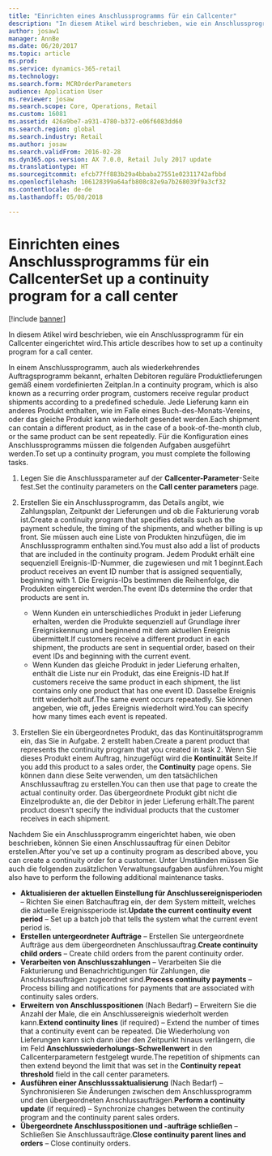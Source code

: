 ```yaml
---
title: "Einrichten eines Anschlussprogramms für ein Callcenter"
description: "In diesem Atikel wird beschrieben, wie ein Anschlussprogramm für ein Callcenter eingerichtet wird."
author: josaw1
manager: AnnBe
ms.date: 06/20/2017
ms.topic: article
ms.prod: 
ms.service: dynamics-365-retail
ms.technology: 
ms.search.form: MCROrderParameters
audience: Application User
ms.reviewer: josaw
ms.search.scope: Core, Operations, Retail
ms.custom: 16081
ms.assetid: 426a9be7-a931-4780-b372-e06f6083dd60
ms.search.region: global
ms.search.industry: Retail
ms.author: josaw
ms.search.validFrom: 2016-02-28
ms.dyn365.ops.version: AX 7.0.0, Retail July 2017 update
ms.translationtype: HT
ms.sourcegitcommit: efcb77ff883b29a4bbaba27551e02311742afbbd
ms.openlocfilehash: 106128399a64afb808c82e9a7b268039f9a3cf32
ms.contentlocale: de-de
ms.lasthandoff: 05/08/2018

---
```


# <a name="set-up-a-continuity-program-for-a-call-center"></a><span data-ttu-id="14fb9-103">Einrichten eines Anschlussprogramms für ein Callcenter</span><span class="sxs-lookup"><span data-stu-id="14fb9-103">Set up a continuity program for a call center</span></span>

[!include [banner](includes/banner.md)]

<span data-ttu-id="14fb9-104">In diesem Atikel wird beschrieben, wie ein Anschlussprogramm für ein Callcenter eingerichtet wird.</span><span class="sxs-lookup"><span data-stu-id="14fb9-104">This article describes how to set up a continuity program for a call center.</span></span>

<span data-ttu-id="14fb9-105">In einem Anschlussprogramm, auch als wiederkehrendes Auftragsprogramm bekannt, erhalten Debitoren reguläre Produktlieferungen gemäß einem vordefinierten Zeitplan.</span><span class="sxs-lookup"><span data-stu-id="14fb9-105">In a continuity program, which is also known as a recurring order program, customers receive regular product shipments according to a predefined schedule.</span></span> <span data-ttu-id="14fb9-106">Jede Lieferung kann ein anderes Produkt enthalten, wie im Falle eines Buch-des-Monats-Vereins, oder das gleiche Produkt kann wiederholt gesendet werden.</span><span class="sxs-lookup"><span data-stu-id="14fb9-106">Each shipment can contain a different product, as in the case of a book-of-the-month club, or the same product can be sent repeatedly.</span></span> <span data-ttu-id="14fb9-107">Für die Konfiguration eines Anschlussprogramms müssen die folgenden Aufgaben ausgeführt werden.</span><span class="sxs-lookup"><span data-stu-id="14fb9-107">To set up a continuity program, you must complete the following tasks.</span></span>

1.  <span data-ttu-id="14fb9-108">Legen Sie die Anschlussparameter auf der **Callcenter-Parameter**-Seite fest.</span><span class="sxs-lookup"><span data-stu-id="14fb9-108">Set the continuity parameters on the **Call center parameters** page.</span></span>
2.  <span data-ttu-id="14fb9-109">Erstellen Sie ein Anschlussprogramm, das Details angibt, wie Zahlungsplan, Zeitpunkt der Lieferungen und ob die Fakturierung vorab ist.</span><span class="sxs-lookup"><span data-stu-id="14fb9-109">Create a continuity program that specifies details such as the payment schedule, the timing of the shipments, and whether billing is up front.</span></span> <span data-ttu-id="14fb9-110">Sie müssen auch eine Liste von Produkten hinzufügen, die im Anschlussprogramm enthalten sind.</span><span class="sxs-lookup"><span data-stu-id="14fb9-110">You must also add a list of products that are included in the continuity program.</span></span> <span data-ttu-id="14fb9-111">Jedem Produkt erhält eine sequenziell Ereignis-ID-Nummer, die zugewiesen und mit 1 beginnt.</span><span class="sxs-lookup"><span data-stu-id="14fb9-111">Each product receives an event ID number that is assigned sequentially, beginning with 1.</span></span> <span data-ttu-id="14fb9-112">Die Ereignis-IDs bestimmen die Reihenfolge, die Produkten eingereicht werden.</span><span class="sxs-lookup"><span data-stu-id="14fb9-112">The event IDs determine the order that products are sent in.</span></span>
    -   <span data-ttu-id="14fb9-113">Wenn Kunden ein unterschiedliches Produkt in jeder Lieferung erhalten, werden die Produkte sequenziell auf Grundlage ihrer Ereigniskennung und beginnend mit dem aktuellen Ereignis übermittelt.</span><span class="sxs-lookup"><span data-stu-id="14fb9-113">If customers receive a different product in each shipment, the products are sent in sequential order, based on their event IDs and beginning with the current event.</span></span>
    -   <span data-ttu-id="14fb9-114">Wenn Kunden das gleiche Produkt in jeder Lieferung erhalten, enthält die Liste nur ein Produkt, das eine Ereignis-ID hat.</span><span class="sxs-lookup"><span data-stu-id="14fb9-114">If customers receive the same product in each shipment, the list contains only one product that has one event ID.</span></span> <span data-ttu-id="14fb9-115">Dasselbe Ereignis tritt wiederholt auf.</span><span class="sxs-lookup"><span data-stu-id="14fb9-115">The same event occurs repeatedly.</span></span> <span data-ttu-id="14fb9-116">Sie können angeben, wie oft, jedes Ereignis wiederholt wird.</span><span class="sxs-lookup"><span data-stu-id="14fb9-116">You can specify how many times each event is repeated.</span></span>

3.  <span data-ttu-id="14fb9-117">Erstellen Sie ein übergeordnetes Produkt, das das Kontinuitätsprogramm ein, das Sie in Aufgabe. 2 erstellt haben.</span><span class="sxs-lookup"><span data-stu-id="14fb9-117">Create a parent product that represents the continuity program that you created in task 2.</span></span> <span data-ttu-id="14fb9-118">Wenn Sie dieses Produkt einem Auftrag, hinzugefügt wird die **Kontinuität** Seite.</span><span class="sxs-lookup"><span data-stu-id="14fb9-118">If you add this product to a sales order, the **Continuity** page opens.</span></span> <span data-ttu-id="14fb9-119">Sie können dann diese Seite verwenden, um den tatsächlichen Anschlussauftrag zu erstellen.</span><span class="sxs-lookup"><span data-stu-id="14fb9-119">You can then use that page to create the actual continuity order.</span></span> <span data-ttu-id="14fb9-120">Das übergeordnete Produkt gibt nicht die Einzelprodukte an, die der Debitor in jeder Lieferung erhält.</span><span class="sxs-lookup"><span data-stu-id="14fb9-120">The parent product doesn't specify the individual products that the customer receives in each shipment.</span></span>

<span data-ttu-id="14fb9-121">Nachdem Sie ein Anschlussprogramm eingerichtet haben, wie oben beschrieben, können Sie einen Anschlussauftrag für einen Debitor erstellen.</span><span class="sxs-lookup"><span data-stu-id="14fb9-121">After you've set up a continuity program as described above, you can create a continuity order for a customer.</span></span> <span data-ttu-id="14fb9-122">Unter Umständen müssen Sie auch die folgenden zusätzlichen Verwaltungsaufgaben ausführen.</span><span class="sxs-lookup"><span data-stu-id="14fb9-122">You might also have to perform the following additional maintenance tasks.</span></span>

-   <span data-ttu-id="14fb9-123">**Aktualisieren der aktuellen Einstellung für Anschlussereignisperioden** – Richten Sie einen Batchauftrag ein, der dem System mitteilt, welches die aktuelle Ereignissperiode ist.</span><span class="sxs-lookup"><span data-stu-id="14fb9-123">**Update the current continuity event period** – Set up a batch job that tells the system what the current event period is.</span></span>
-   <span data-ttu-id="14fb9-124">**Erstellen untergeordneter Aufträge** – Erstellen Sie untergeordnete Aufträge aus dem übergeordneten Anschlussauftrag.</span><span class="sxs-lookup"><span data-stu-id="14fb9-124">**Create continuity child orders** – Create child orders from the parent continuity order.</span></span>
-   <span data-ttu-id="14fb9-125">**Verarbeiten von Anschlusszahlungen** – Verarbeiten Sie die Fakturierung und Benachrichtigungen für Zahlungen, die Anschlussaufträgen zugeordnet sind.</span><span class="sxs-lookup"><span data-stu-id="14fb9-125">**Process continuity payments** – Process billing and notifications for payments that are associated with continuity sales orders.</span></span>
-   <span data-ttu-id="14fb9-126">**Erweitern von Anschlusspositionen** (Nach Bedarf) – Erweitern Sie die Anzahl der Male, die ein Anschlussereignis wiederholt werden kann.</span><span class="sxs-lookup"><span data-stu-id="14fb9-126">**Extend continuity lines** (if required) – Extend the number of times that a continuity event can be repeated.</span></span> <span data-ttu-id="14fb9-127">Die Wiederholung von Lieferungen kann sich dann über den Zeitpunkt hinaus verlängern, die im Feld **Anschlusswiederholungs-Schwellenwert** in den Callcenterparametern festgelegt wurde.</span><span class="sxs-lookup"><span data-stu-id="14fb9-127">The repetition of shipments can then extend beyond the limit that was set in the **Continuity repeat threshold** field in the call center parameters.</span></span>
-   <span data-ttu-id="14fb9-128">**Ausführen einer Anschlusssaktualisierung** (Nach Bedarf) – Synchronisieren Sie Änderungen zwischen dem Anschlussprogramm und den übergeordneten Anschlussaufträgen.</span><span class="sxs-lookup"><span data-stu-id="14fb9-128">**Perform a continuity update** (if required) – Synchronize changes between the continuity program and the continuity parent sales orders.</span></span>
-   <span data-ttu-id="14fb9-129">**Übergeordnete Anschlusspositionen und -aufträge schließen** – Schließen Sie Anschlussaufträge.</span><span class="sxs-lookup"><span data-stu-id="14fb9-129">**Close continuity parent lines and orders** – Close continuity orders.</span></span>





